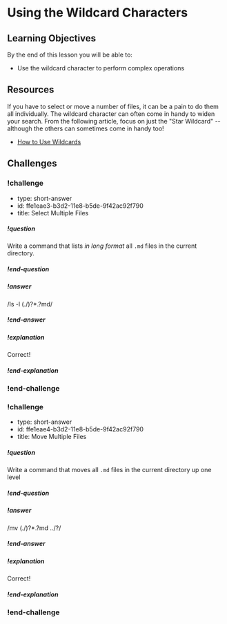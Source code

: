 # Using the Wildcard Characters

## Learning Objectives

By the end of this lesson you will be able to:

* Use the wildcard character to perform complex operations

## Resources

If you have to select or move a number of files, it can be a pain to do them all individually. The wildcard character can often come in handy to widen your search. From the following article, focus on just the "Star Wildcard" -- although the others can sometimes come in handy too!

* [How to Use Wildcards](http://www.linfo.org/wildcard.html)

## Challenges

<!-- Question -->

### !challenge

* type: short-answer
* id: ffe1eae3-b3d2-11e8-b5de-9f42ac92f790
* title: Select Multiple Files

##### !question

Write a command that lists _in long format_ all `.md` files in the current directory.

##### !end-question

##### !answer

/ls \-l (\.\/)?\*\.?md/

##### !end-answer

##### !explanation

Correct!

##### !end-explanation

### !end-challenge

<!-- Question -->

### !challenge

* type: short-answer
* id: ffe1eae4-b3d2-11e8-b5de-9f42ac92f790
* title: Move Multiple Files

##### !question

Write a command that moves all `.md` files in the current directory up one level

##### !end-question

##### !answer

/mv (\.\/)?\*\.?md \.\.\/?/

##### !end-answer

##### !explanation

Correct!

##### !end-explanation

### !end-challenge
